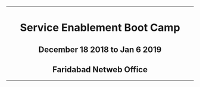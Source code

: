 <!-- CSS work goes here for the time being -->
<!-- set a:link text-decoration to none -->
<!-- set a:hover text-decoration to underline -->
<!-- http://forums.markdownpad.com/discussion/143/include-pdf-pagebreak-instructions-in-markdown/p1 -->

---

# <center> Service Enablement Boot Camp </center>
## <center> December 18 2018 to Jan 6 2019 </center>
## <center> Faridabad Netweb Office </center>

---

